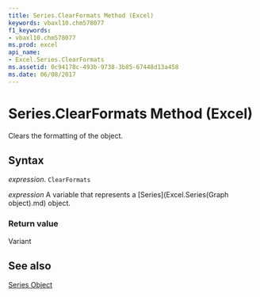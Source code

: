 ```yaml
---
title: Series.ClearFormats Method (Excel)
keywords: vbaxl10.chm578077
f1_keywords:
- vbaxl10.chm578077
ms.prod: excel
api_name:
- Excel.Series.ClearFormats
ms.assetid: 0c94178c-493b-9738-3b85-67448d13a458
ms.date: 06/08/2017
---
```



# Series.ClearFormats Method (Excel)

Clears the formatting of the object.


## Syntax

 _expression_. `ClearFormats`

 _expression_ A variable that represents a [Series](Excel.Series(Graph object).md) object.


### Return value

Variant


## See also


[Series Object](Excel.Series(object).md)

